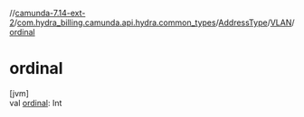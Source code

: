 //[camunda-7.14-ext-2](../../../../index.md)/[com.hydra_billing.camunda.api.hydra.common_types](../../index.md)/[AddressType](../index.md)/[VLAN](index.md)/[ordinal](ordinal.md)

# ordinal

[jvm]\
val [ordinal](ordinal.md): Int

